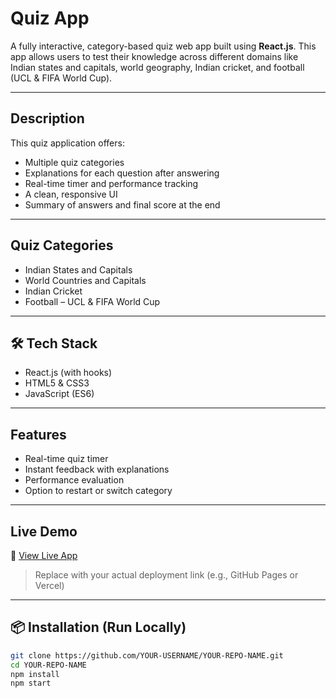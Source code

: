 # Quiz App

A fully interactive, category-based quiz web app built using **React.js**. This app allows users to test their knowledge across different domains like Indian states and capitals, world geography, Indian cricket, and football (UCL & FIFA World Cup).

---

## Description

This quiz application offers:
- Multiple quiz categories
- Explanations for each question after answering
- Real-time timer and performance tracking
- A clean, responsive UI
- Summary of answers and final score at the end

---

## Quiz Categories

- Indian States and Capitals  
- World Countries and Capitals  
- Indian Cricket  
- Football – UCL & FIFA World Cup  

---

## 🛠️ Tech Stack

- React.js (with hooks)  
- HTML5 & CSS3  
- JavaScript (ES6)

---

## Features

- Real-time quiz timer  
- Instant feedback with explanations  
- Performance evaluation  
- Option to restart or switch category  

---

## Live Demo

🔗 [View Live App](https://your-username.github.io/your-repo-name/)  
> Replace with your actual deployment link (e.g., GitHub Pages or Vercel)

---

## 📦 Installation (Run Locally)

```bash
git clone https://github.com/YOUR-USERNAME/YOUR-REPO-NAME.git
cd YOUR-REPO-NAME
npm install
npm start
